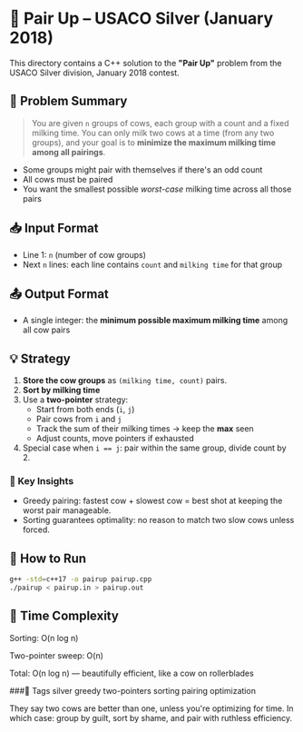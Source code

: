 # 🐄 Pair Up – USACO Silver (January 2018)

This directory contains a C++ solution to the **"Pair Up"** problem from the USACO Silver division, January 2018 contest.

## 📜 Problem Summary
> You are given `n` groups of cows, each group with a count and a fixed milking time. You can only milk two cows at a time (from any two groups), and your goal is to **minimize the maximum milking time among all pairings**.

- Some groups might pair with themselves if there's an odd count
- All cows must be paired
- You want the smallest possible *worst-case* milking time across all those pairs

## 📥 Input Format
- Line 1: `n` (number of cow groups)
- Next `n` lines: each line contains `count` and `milking time` for that group

## 📤 Output Format
- A single integer: the **minimum possible maximum milking time** among all cow pairs

## 💡 Strategy

1. **Store the cow groups** as `(milking time, count)` pairs.
2. **Sort by milking time**
3. Use a **two-pointer** strategy:
   - Start from both ends (`i`, `j`)
   - Pair cows from `i` and `j`
   - Track the sum of their milking times → keep the **max** seen
   - Adjust counts, move pointers if exhausted
4. Special case when `i == j`: pair within the same group, divide count by 2.

### 🧠 Key Insights
- Greedy pairing: fastest cow + slowest cow = best shot at keeping the worst pair manageable.
- Sorting guarantees optimality: no reason to match two slow cows unless forced.

## 🚀 How to Run
```sh
g++ -std=c++17 -o pairup pairup.cpp
./pairup < pairup.in > pairup.out
```
## 🧠 Time Complexity
Sorting: O(n log n)

Two-pointer sweep: O(n)

Total: O(n log n) — beautifully efficient, like a cow on rollerblades

###🔖 Tags
silver greedy two-pointers sorting pairing optimization

They say two cows are better than one, unless you're optimizing for time. In which case: group by guilt, sort by shame, and pair with ruthless efficiency.
